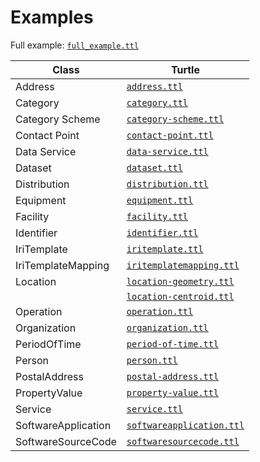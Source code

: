 <h1>Examples</h1>

Full example: <a href="./full_example.ttl"><code>full_example.ttl</code></a>
<br>
<table>
<thead>
<tr>
    <th>Class</td>
    <th>Turtle</th>
</tr>
</thead>
<tbody>
<tr>
    <td>Address</td>
    <td><a href="./address.ttl"><code>address.ttl</code></a></td>
</tr>
<tr>
        <td>Category</td>
        <td><a href="./category.ttl"><code>category.ttl</code></a></td>
</tr>
<tr> 
        <td>Category Scheme</td>
        <td><a href="./category-scheme.ttl"><code>category-scheme.ttl</code></a></td>
</tr>
<tr>
        <td>Contact Point</td>
        <td><a href="./contact-point.ttl"><code>contact-point.ttl</code></a></td>
</tr>
<tr> 
        <td>Data Service</td>
        <td><a href="./data-service.ttl"><code>data-service.ttl</code></a></td>
</tr>
<tr>
        <td>Dataset</td>
        <td><a href="./dataset.ttl"><code>dataset.ttl</code></a></td>
</tr>
<tr>
        <td>Distribution</td>
        <td><a href="./distribution.ttl"><code>distribution.ttl</code></a></td>
</tr>
<tr>
        <td>Equipment</td>
        <td><a href="./equipment.ttl"><code>equipment.ttl</code></a></td>
</tr>
<tr>
        <td>Facility</td>
        <td><a href="./facility.ttl"><code>facility.ttl</code></a></td>
</tr>

<tr>    
        <td>Identifier</td>
        <td><a href="./identifier.ttl"><code>identifier.ttl</code></a></td>
</tr>
<tr>
        <td>IriTemplate</td>
        <td><a href="./iritemplate.ttl"><code>iritemplate.ttl</code></a></td>
</tr>
<tr>
        <td>IriTemplateMapping</td>
        <td><a href="./iritemplatemapping.ttl"><code>iritemplatemapping.ttl</code></a></td>
</tr>
<tr>
        <td>Location</td>
        <td><a href="./location-geometry.ttl"><code>location-geometry.ttl</code></a></td>
</tr>
<tr>    <td/>
        <td><a href="./location-centroid.ttl"><code>location-centroid.ttl</code></a></td>
</tr>
<tr>
        <td>Operation</td>
        <td><a href="./operation.ttl"><code>operation.ttl</code></a></td>
</tr>
<tr>
        <td>Organization</td>
        <td><a href="./organization.ttl"><code>organization.ttl</code></a></td>
</tr>
<tr>
        <td>PeriodOfTime</td>
        <td><a href="./period-of-time.ttl"><code>period-of-time.ttl</code></a></td>
</tr>
<tr>
        <td>Person</td>
        <td><a href="./person.ttl"><code>person.ttl</code></a></td>
</tr>
<tr>
        <td>PostalAddress</td> 
        <td><a href="./postal-address.ttl"><code>postal-address.ttl</code></a></td>
</tr>
<tr>
        <td>PropertyValue</td>
        <td><a href="./property-value.ttl"><code>property-value.ttl</code></a></td>
</tr>
<tr>
        <td>Service</td>
        <td><a href="./service.ttl"><code>service.ttl</code></a></td>
</tr>
<tr>
        <td>SoftwareApplication</td>
        <td><a href="./softwareapplication.ttl"><code>softwareapplication.ttl</code></a></td>
</tr>
<tr>
        <td>SoftwareSourceCode</td>
        <td><a href="./softwaresourcecode.ttl"><code>softwaresourcecode.ttl</code></a></td>
</tr>
</tbody>
</table>
